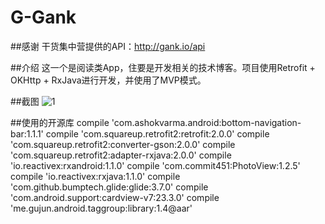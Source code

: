 # G-Gank
##感谢
干货集中营提供的API：http://gank.io/api

##介绍
这一个是阅读类App，住要是开发相关的技术博客。项目使用Retrofit + OKHttp + RxJava进行开发，并使用了MVP模式。

##截图
![1](http://thumbnail0.baidupcs.com/thumbnail/c15fd91b56ea2d50e0c13fae7e160a85?fid=219910186-250528-885139140422917&time=1463371200&rt=pr&sign=FDTAER-DCb740ccc5511e5e8fedcff06b081203-H0GcqafDnff0RObxmkegRR7yLvg%3d&expires=8h&chkbd=0&chkv=0&dp-logid=3166399150520563020&dp-callid=0&size=c10000_u10000&quality=90)


##使用的开源库
    compile 'com.ashokvarma.android:bottom-navigation-bar:1.1.1'
    compile 'com.squareup.retrofit2:retrofit:2.0.0'
    compile 'com.squareup.retrofit2:converter-gson:2.0.0'
    compile 'com.squareup.retrofit2:adapter-rxjava:2.0.0'
    compile 'io.reactivex:rxandroid:1.1.0'
    compile 'com.commit451:PhotoView:1.2.5'
    compile 'io.reactivex:rxjava:1.1.0'
    compile 'com.github.bumptech.glide:glide:3.7.0'
    compile 'com.android.support:cardview-v7:23.3.0'
    compile 'me.gujun.android.taggroup:library:1.4@aar'

